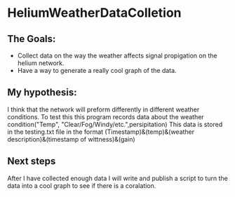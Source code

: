 # HeliumWeatherDataColletion

## The Goals:
-  Collect data on the way the weather affects signal propigation on the helium network.
-  Have a way to generate a really cool graph of the data.

## My hypothesis:
I think that the network will preform differently in different weather conditions. To test this this program records data about the weather condition("Temp", "Clear/Fog/Windy/etc.",persipitation)
This data is stored in the testing.txt file in the format
(Timestamp)&(temp)&(weather description)&(timestamp of wittness)&(gain)

## Next steps
After I have collected enough data I will write and publish a script to turn the data into a cool graph to see if there is a coralation.




 
